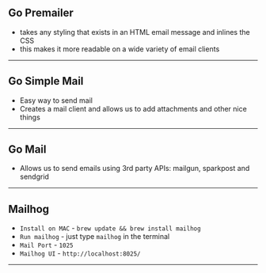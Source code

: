## Go Premailer
- takes any styling that exists in an HTML email message and inlines the CSS
- this makes it more readable on a wide variety of email clients
---

## Go Simple Mail
- Easy way to send mail
- Creates a mail client and allows us to add attachments and other nice things
---

## Go Mail
- Allows us to send emails using 3rd party APIs: mailgun, sparkpost and sendgrid
---

## Mailhog
- `Install on MAC` - `brew update && brew install mailhog`
- `Run mailhog` - just type `mailhog` in the terminal
- `Mail Port` - `1025`
- `Mailhog UI` - `http://localhost:8025/`
---